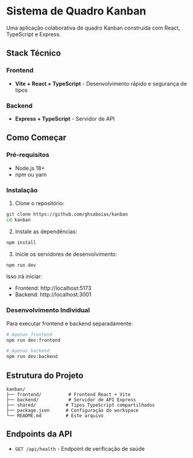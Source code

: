 # Sistema de Quadro Kanban

Uma aplicação colaborativa de quadro Kanban construída com React, TypeScript e Express.

## Stack Técnico

### Frontend
- **Vite + React + TypeScript** - Desenvolvimento rápido e segurança de tipos

### Backend
- **Express + TypeScript** - Servidor de API

## Como Começar

### Pré-requisitos
- Node.js 18+
- npm ou yarn

### Instalação

1. Clone o repositório:
```bash
git clone https://github.com/ghsaboias/kanban
cd kanban
```

2. Instale as dependências:
```bash
npm install
```

3. Inicie os servidores de desenvolvimento:
```bash
npm run dev
```

Isso irá iniciar:
- Frontend: http://localhost:5173
- Backend: http://localhost:3001

### Desenvolvimento Individual

Para executar frontend e backend separadamente:

```bash
# Apenas frontend
npm run dev:frontend

# Apenas backend  
npm run dev:backend
```

## Estrutura do Projeto

```
kanban/
├── frontend/          # Frontend React + Vite
├── backend/           # Servidor de API Express
├── shared/           # Tipos TypeScript compartilhados
├── package.json      # Configuração do workspace
└── README.md         # Este arquivo
```

## Endpoints da API

- `GET /api/health` - Endpoint de verificação de saúde
